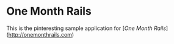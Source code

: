 # One Month Rails

This is the pinteresting sample application for 
[*One Month Rails*] (http://onemonthrails.com)
